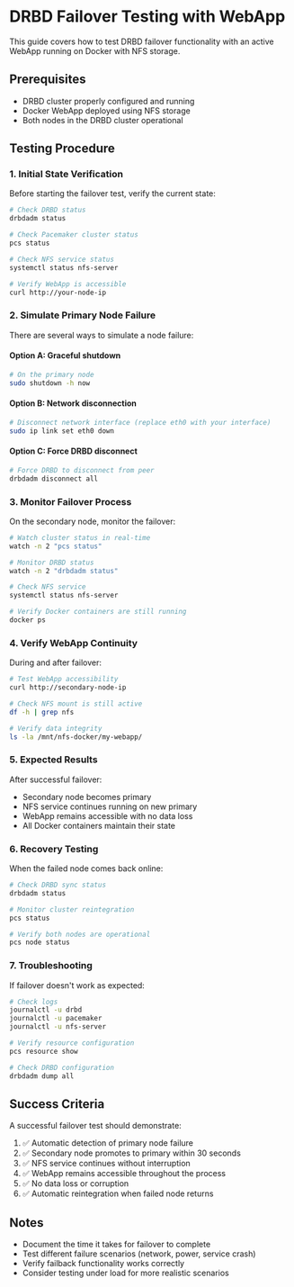 # DRBD Failover Testing with WebApp

This guide covers how to test DRBD failover functionality with an active WebApp running on Docker with NFS storage.

## Prerequisites

- DRBD cluster properly configured and running
- Docker WebApp deployed using NFS storage
- Both nodes in the DRBD cluster operational

## Testing Procedure

### 1. Initial State Verification

Before starting the failover test, verify the current state:

```bash
# Check DRBD status
drbdadm status

# Check Pacemaker cluster status
pcs status

# Check NFS service status
systemctl status nfs-server

# Verify WebApp is accessible
curl http://your-node-ip
```

### 2. Simulate Primary Node Failure

There are several ways to simulate a node failure:

#### Option A: Graceful shutdown
```bash
# On the primary node
sudo shutdown -h now
```

#### Option B: Network disconnection
```bash
# Disconnect network interface (replace eth0 with your interface)
sudo ip link set eth0 down
```

#### Option C: Force DRBD disconnect
```bash
# Force DRBD to disconnect from peer
drbdadm disconnect all
```

### 3. Monitor Failover Process

On the secondary node, monitor the failover:

```bash
# Watch cluster status in real-time
watch -n 2 "pcs status"

# Monitor DRBD status
watch -n 2 "drbdadm status"

# Check NFS service
systemctl status nfs-server

# Verify Docker containers are still running
docker ps
```

### 4. Verify WebApp Continuity

During and after failover:

```bash
# Test WebApp accessibility
curl http://secondary-node-ip

# Check NFS mount is still active
df -h | grep nfs

# Verify data integrity
ls -la /mnt/nfs-docker/my-webapp/
```

### 5. Expected Results

After successful failover:

- Secondary node becomes primary
- NFS service continues running on new primary
- WebApp remains accessible with no data loss
- All Docker containers maintain their state

### 6. Recovery Testing

When the failed node comes back online:

```bash
# Check DRBD sync status
drbdadm status

# Monitor cluster reintegration
pcs status

# Verify both nodes are operational
pcs node status
```

### 7. Troubleshooting

If failover doesn't work as expected:

```bash
# Check logs
journalctl -u drbd
journalctl -u pacemaker
journalctl -u nfs-server

# Verify resource configuration
pcs resource show

# Check DRBD configuration
drbdadm dump all
```

## Success Criteria

A successful failover test should demonstrate:

1. ✅ Automatic detection of primary node failure
2. ✅ Secondary node promotes to primary within 30 seconds
3. ✅ NFS service continues without interruption
4. ✅ WebApp remains accessible throughout the process
5. ✅ No data loss or corruption
6. ✅ Automatic reintegration when failed node returns

## Notes

- Document the time it takes for failover to complete
- Test different failure scenarios (network, power, service crash)
- Verify failback functionality works correctly
- Consider testing under load for more realistic scenarios
